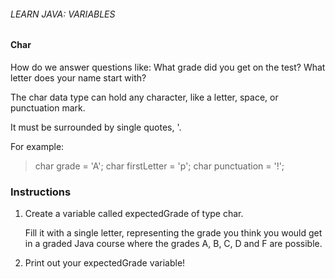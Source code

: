 ###### LEARN JAVA: VARIABLES

#### Char

How do we answer questions like: What grade did you get on the test? What letter does your name start with?

The char data type can hold any character, like a letter, space, or punctuation mark.

It must be surrounded by single quotes, '.

For example:

> char grade = 'A';
char firstLetter = 'p';
char punctuation = '!';

### Instructions

1. Create a variable called expectedGrade of type char.

    Fill it with a single letter, representing the grade you think you would get in a graded Java course where the grades A, B, C, D and F are possible.

2. Print out your expectedGrade variable!
